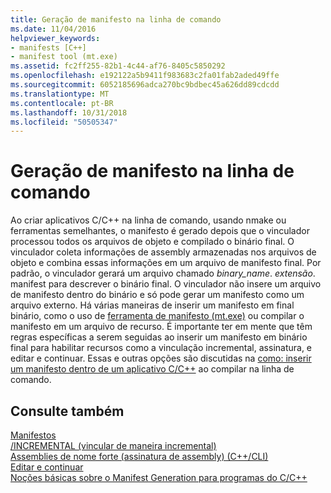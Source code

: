 ```yaml
---
title: Geração de manifesto na linha de comando
ms.date: 11/04/2016
helpviewer_keywords:
- manifests [C++]
- manifest tool (mt.exe)
ms.assetid: fc2ff255-82b1-4c44-af76-8405c5850292
ms.openlocfilehash: e192122a5b9411f983683c2fa01fab2aded49ffe
ms.sourcegitcommit: 6052185696adca270bc9bdbec45a626dd89cdcdd
ms.translationtype: MT
ms.contentlocale: pt-BR
ms.lasthandoff: 10/31/2018
ms.locfileid: "50505347"
---
```

# <a name="manifest-generation-at-the-command-line"></a>Geração de manifesto na linha de comando

Ao criar aplicativos C/C++ na linha de comando, usando nmake ou ferramentas semelhantes, o manifesto é gerado depois que o vinculador processou todos os arquivos de objeto e compilado o binário final. O vinculador coleta informações de assembly armazenadas nos arquivos de objeto e combina essas informações em um arquivo de manifesto final. Por padrão, o vinculador gerará um arquivo chamado *binary_name*. *extensão*. manifest para descrever o binário final. O vinculador não insere um arquivo de manifesto dentro do binário e só pode gerar um manifesto como um arquivo externo. Há várias maneiras de inserir um manifesto em final binário, como o uso de [ferramenta de manifesto (mt.exe)](https://msdn.microsoft.com/library/aa375649) ou compilar o manifesto em um arquivo de recurso. É importante ter em mente que têm regras específicas a serem seguidas ao inserir um manifesto em binário final para habilitar recursos como a vinculação incremental, assinatura, e editar e continuar. Essas e outras opções são discutidas na [como: inserir um manifesto dentro de um aplicativo C/C++](../build/how-to-embed-a-manifest-inside-a-c-cpp-application.md) ao compilar na linha de comando.

## <a name="see-also"></a>Consulte também

[Manifestos](https://msdn.microsoft.com/library/aa375365)<br/>
[/INCREMENTAL (vincular de maneira incremental)](../build/reference/incremental-link-incrementally.md)<br/>
[Assemblies de nome forte (assinatura de assembly) (C++/CLI)](../dotnet/strong-name-assemblies-assembly-signing-cpp-cli.md)<br/>
[Editar e continuar](/visualstudio/debugger/edit-and-continue)<br/>
[Noções básicas sobre o Manifest Generation para programas do C/C++](../build/understanding-manifest-generation-for-c-cpp-programs.md)<br/>
